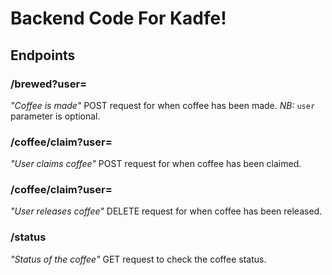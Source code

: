 # Backend Code For Kadfe!

## Endpoints

### /brewed?user=<user>
*"Coffee is made"*
POST request for when coffee has been made.
*NB:* `user` parameter is optional.

### /coffee/claim?user=<user>
*"User claims coffee"*
POST request for when coffee has been claimed.

### /coffee/claim?user=<user>
*"User releases coffee"*
DELETE request for when coffee has been released.

### /status
*"Status of the coffee"*
GET request to check the coffee status.
